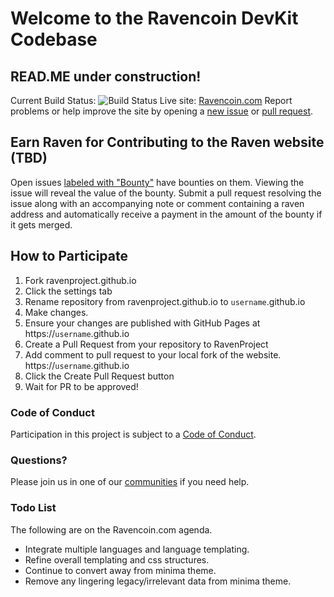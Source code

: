 # Welcome to the Ravencoin DevKit Codebase
## READ.ME under construction!
Current Build Status: ![Build Status](https://travis-ci.org/RavenProject/Ravencoin.svg?branch=master)
Live site: [Ravencoin.com](https://ravencoin.com)
Report problems or help improve the site by opening a [new issue](https://github.com/RavenProject/ravenproject.github.io.org/issues/new) or [pull request](https://github.com/RavenProject/ravenproject.github.io.org/compare).

## Earn Raven for Contributing to the Raven website (TBD)
Open issues [labeled with "Bounty"](https://github.com/RavenProject/ravenproject.github.io/labels/Bounty)
have bounties on them. Viewing the issue will reveal the value of the bounty.
Submit a pull request resolving the issue along with an accompanying note or
comment containing a raven address and automatically receive a payment in the
amount of the bounty if it gets merged.

## How to Participate
1. Fork ravenproject.github.io
2. Click the settings tab
3. Rename repository from ravenproject.github.io to `username`.github.io
4. Make changes.
5. Ensure your changes are published with GitHub Pages at https://`username`.github.io
6. Create a Pull Request from your repository to RavenProject
7. Add comment to pull request to your local fork of the website. https://`username`.github.io
8. Click the Create Pull Request button
9. Wait for PR to be approved!

### Code of Conduct
Participation in this project is subject to a [Code of Conduct](https://github.com/RavenProject/ravenproject.github.io/blob/master/CODE_OF_CONDUCT.md).

### Questions?
Please join us in one of our [communities](https://ravenproject.github.io/community/) if you need help.

### Todo List
The following are on the Ravencoin.com agenda.
+ Integrate multiple languages and language templating.
+ Refine overall templating and css structures.
+ Continue to convert away from minima theme.
+ Remove any lingering legacy/irrelevant data from minima theme.
